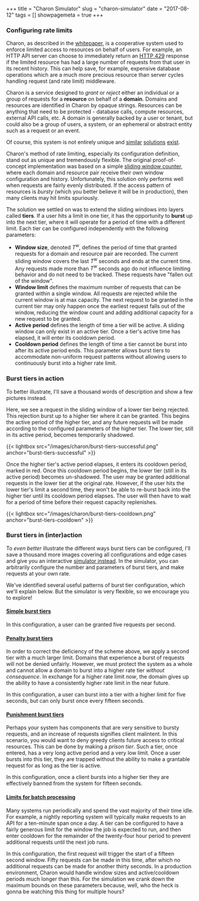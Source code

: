 +++
title = "Charon Simulator"
slug = "charon-simulator"
date = "2017-08-12"
tags = []
showpagemeta = true
+++

### Configuring rate limits

Charon, as described in the [whitepaper](/papers#charon), is a cooperative system used to enforce limited access to resources on behalf of users. For example, an HTTP API server can choose to immediately return an [HTTP 429](https://httpstatuses.com/429) response if the limited resource has had a large number of requests from that user in its recent history. This can help save, for example, expensive database operations which are a much more precious resource than server cycles handling request (and rate limit) middleware.

Charon is a service designed to *grant* or *reject* either an individual or a group of requests for a **resource** on behalf of a **domain**. Domains and resources are identified in Charon by opaque strings. Resources can be anything that need to be protected - database calls, compute resources, external API calls, etc. A domain is generally backed by a user or tenant, but could also be a group of users, a system, or an ephemeral or abstract entity such as a request or an event.

Of course, this system is not entirely unique and [similar](https://github.com/lyft/ratelimit) [solutions](https://github.com/youtube/doorman) [exist](https://redis.io/commands/incr).

Charon's method of rate limiting, especially its configuration definition, stand out as unique and tremendously flexible. The original proof-of-concept implementation was based on a simple [sliding window counter](https://engineering.classdojo.com/blog/2015/02/06/rolling-rate-limiter/), where each domain and resource pair receive their own window configuration and history. Unfortunately, this solution only performs well when requests are fairly evenly distributed. If the access pattern of resources is *bursty* (which you better believe it will be in production), then many clients may hit limits spuriously.

The solution we settled on was to extend the sliding windows into layers called **tiers**. If a user hits a limit in one tier, it has the opportunity to **burst** up into the next tier, where it will operate for a period of time with a different limit. Each tier can be configured independently with the following parameters:

- **Window size**, denoted $T^w$, defines the period of time that granted requests for a domain and resource pair are recorded. The current sliding window covers the last $T^w$ seconds and ends at the current time. Any requests made more than $T^w$ seconds ago do not influence limiting behavior and do not need to be tracked. These requests have "fallen out of the window".
- **Window limit** defines the maximum number of requests that can be granted within a single window. All requests are rejected while the current window is at max capacity. The next request to be granted in the current tier may only happen once the earliest request falls out of the window, reducing the window count and adding additional capacity for a new request to be granted.
- **Active period** defines the length of time a tier will be active. A sliding window can only exist in an active tier. Once a tier's active time has elapsed, it will enter its cooldown period.
- **Cooldown period** defines the length of time a tier cannot be burst into after its active period ends. This parameter allows burst tiers to accommodate non-uniform request patterns without allowing users to continuously burst into a higher rate limit.

### Burst tiers in action

To better illustrate, I'll save a thousand words of description and show a few pictures instead.

Here, we see a request in the sliding window of a lower tier being rejected. This rejection burst up to a higher tier where it can be granted. This begins the active period of the higher tier, and any future requests will be made according to the configured parameters of the higher tier. The lower tier, still in its active period, becomes temporarily shadowed.

{{< lightbox src="/images/charon/burst-tiers-successful.png" anchor="burst-tiers-successful" >}}

Once the higher tier's active period elapses, it enters its cooldown period, marked in red. Once this cooldown period begins, the lower tier (still in its active period) becomes un-shadowed. The user may be granted additional requests in the lower tier at the original rate. However, if the user hits the lower tier's limit a second time, they won't be able to re-burst back into the higher tier until its cooldown period elapses. The user will then have to wait for a period of time before their request capacity replenishes.

{{< lightbox src="/images/charon/burst-tiers-cooldown.png" anchor="burst-tiers-cooldown" >}}

### Burst tiers in (inter)action

To *even better* illustrate the different ways burst tiers can be configured, I'll save a thousand more images covering all configurations and edge cases and give you an interactive [simulator instead](/charon-simulator). In the simulator, you can arbitrarily configure the number and parameters of burst tiers, and make requests at your own rate.

We've identified several useful patterns of burst tier configuration, which we'll explain below. But the simulator is very flexible, so we encourage you to explore!

#### <a href="/charon-simulator?tiers=5,1,1,0&name=Simple" target="_blank_">Simple burst tiers</a>

In this configuration, a user can be granted five requests per second.

#### <a href="/charon-simulator?tiers=5,1,1,0,50,5,5,15&name=Penalties" target="_blank_">Penalty burst tiers</a>

In order to correct the deficiency of the scheme above, we apply a second tier with a much larger limit. Domains that experience a burst of requests will not be denied unfairly. However, we must protect the system as a whole and cannot allow a domain to burst into a higher rate tier *without consequence*. In exchange for a higher rate limit *now*, the domain gives up the ability to have a consistently higher rate limit in the near future.

In this configuration, a user can burst into a tier with a higher limit for five seconds, but can only burst once every fifteen seconds.

#### <a href="/charon-simulator?tiers=5,1,1,0,1,15,15,0&name=Punishment" target="_blank_">Punishment burst tiers</a>

Perhaps your system has components that are very sensitive to bursty requests, and an increase of requests signifies client malintent. In this scenario, you would want to deny greedy clients future access to critical resources. This can be done by making a *prison tier*. Such a tier, once entered, has a very long active period and a very low limit. Once a user bursts into this tier, they are trapped without the ability to make a grantable request for as long as the tier is active.

In this configuration, once a client bursts into a higher tier they are effectively banned from the system for fifteen seconds.

#### <a href="/charon-simulator?tiers=50,15,15,30&name=Batch%20Processing" target="_blank_">Limits for batch processing</a>

Many systems run periodically and spend the vast majority of their time idle. For example, a nightly reporting system will typically make requests to an API for a ten-minute span once a day. A tier can be configured to have a fairly generous limit for the window the job is expected to run, and then enter cooldown for the remainder of the twenty-four hour period to prevent additional requests until the next job runs.

In this configuration, the first request will trigger the start of a fifteen second window. Fifty requests can be made in this time, after which no additional requests can be made for another thirty seconds. In a production environment, Charon would handle window sizes and active/cooldown periods much longer than this. For the simulation we crank down the maximum bounds on these parameters because, well, who the heck is gonna be watching this thing for multiple hours?
